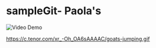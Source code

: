 # sampleGit- Paola's 

<img src='https://c.tenor.com/xr_-Oh_OA6sAAAAC/goats-jumping.gif' title='Video Demo' width='' alt='Video Demo' />


https://c.tenor.com/xr_-Oh_OA6sAAAAC/goats-jumping.gif
